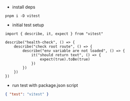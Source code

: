 -   install deps

`pnpm i -D vitest`

-   initial test setup

```
import { describe, it, expect } from "vitest"

describe("health-check", () => {
    describe("check root route", () => {
        describe("env variable are not loaded", () => {
            it("should return text", () => {
                expect(true).toBe(true)
            })
        })
    })
})

```

-   run test with package.json script

```json
{ "test": "vitest" }
```
